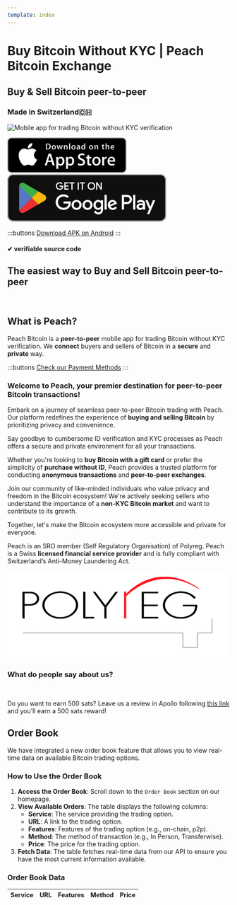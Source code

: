 ```yaml
---
template: index
---
```


<!--[teaser]-->

# Buy Bitcoin Without KYC | Peach Bitcoin Exchange

## Buy & Sell Bitcoin <span>peer-to-peer</span>

### Made in Switzerland🇨🇭

<div class="inner-wrap">

![Mobile app for trading Bitcoin without KYC verification](/img/phones.png)

<div>
  <div class="md:flex items-end">
    <a href="https://testflight.apple.com/join/wfSPFEWG"><img class="h-180px md:h-90px" src="/img/home/download-on-the-app-store.svg" alt="Download Bitcoin app on the App Store without KYC verification"></a>
    <a class="md:ml-4" href="https://play.google.com/store/apps/details?id=com.peachbitcoin.peach.mainnet"><img class="h-180px md:h-90px" src="/img/home/get-it-on-google-play.svg" alt="Get Bitcoin app on Google Play store without ID verification"></a>
  </div>

:::buttons
[Download APK on Android](/apk/)
:::

</div>

</div>

#### ✔ verifiable source code

<!--[top]-->

## The easiest way to Buy and Sell Bitcoin peer-to-peer

<br>

## What is Peach?

Peach Bitcoin is a **peer-to-peer** mobile app for trading Bitcoin without KYC verification. We **connect** buyers and sellers of Bitcoin in a **secure** and **private** way.

:::buttons
[Check our Payment Methods](/how-it-works/#available-payment-methods)
:::

### Welcome to **Peach**, your premier destination for **peer-to-peer Bitcoin transactions**!

Embark on a journey of seamless peer-to-peer Bitcoin trading with Peach. Our platform redefines the experience of **buying and selling Bitcoin** by prioritizing privacy and convenience.

Say goodbye to cumbersome ID verification and KYC processes as Peach offers a secure and private environment for all your transactions.

Whether you're looking to **buy Bitcoin with a gift card** or prefer the simplicity of **purchase without ID**, Peach provides a trusted platform for conducting **anonymous transactions** and **peer-to-peer exchanges**.

Join our community of like-minded individuals who value privacy and freedom in the Bitcoin ecosystem!
We're actively seeking sellers who understand the importance of a **non-KYC Bitcoin market** and want to contribute to its growth.

Together, let's make the Bitcoin ecosystem more accessible and private for everyone.

Peach is an SRO member (Self Regulatory Organisation) of Polyreg. Peach is a Swiss **licensed financial service provider** and is fully compliant with Switzerland’s Anti-Money Laundering Act.

<div class="flex justify-center"><div class="w-1/2">

[![Swiss regulated Bitcoin exchange certified by Polyreg](/img/home/polyreg.png)](https://www.polyreg.ch/)

</div></div>

### What do people say about us?

<br>
<div id="ap-widget-container" class="ap-widget-container" prod_code="peach" show ="top" bg_color="#FFFFFF" review_bg_color = "#FFFFFF" text_color = "#000000"></div>

Do you want to earn 500 sats? Leave us a review in Apollo following [this link](https://heyapollo.com/invite-review?prod=peach) and you'll earn a 500 sats reward!

<div id="ap-widget-container" class="ap-widget-container" prod_code="peach" show="trustpilot" bg_color="#FFFFFF" review_bg_color = "#FFFFFF" text_color="#000000"></div>

## Order Book

We have integrated a new order book feature that allows you to view real-time data on available Bitcoin trading options.

### How to Use the Order Book

1. **Access the Order Book**: Scroll down to the `Order Book` section on our homepage.
2. **View Available Orders**: The table displays the following columns:
   - **Service**: The service providing the trading option.
   - **URL**: A link to the trading option.
   - **Features**: Features of the trading option (e.g., on-chain, p2p).
   - **Method**: The method of transaction (e.g., In Person, Transferwise).
   - **Price**: The price for the trading option.
3. **Fetch Data**: The table fetches real-time data from our API to ensure you have the most current information available.

### Order Book Data

<table id="order-book-table">
  <thead>
    <tr>
      <th>Service</th>
      <th>URL</th>
      <th>Features</th>
      <th>Method</th>
      <th>Price</th>
    </tr>
  </thead>
  <tbody>
    <!-- Order book data will be injected here -->
  </tbody>
</table>

<script src="/static/js/order-book.js"></script>